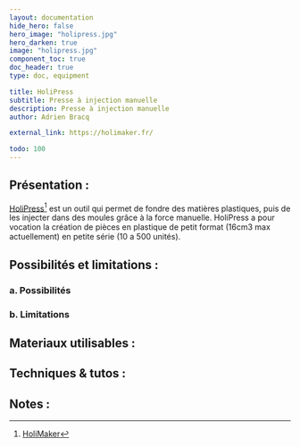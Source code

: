 ```yaml
---
layout: documentation
hide_hero: false
hero_image: "holipress.jpg"
hero_darken: true
image: "holipress.jpg"
component_toc: true
doc_header: true
type: doc, equipment

title: HoliPress
subtitle: Presse à injection manuelle
description: Presse à injection manuelle
author: Adrien Bracq

external_link: https://holimaker.fr/

todo: 100
---
```


## Présentation :

[HoliPress](https://holimaker.fr/)[^1] est un outil qui permet de fondre des matières plastiques, puis de les injecter dans des moules grâce à la force manuelle. HoliPress a pour vocation la création de pièces en plastique de petit format (16cm3 max actuellement) en petite série (10 a 500 unités).


## Possibilités et limitations :

### a. Possibilités

### b. Limitations

## Materiaux utilisables :

## Techniques & tutos :


## Notes :

[^1]: [HoliMaker](https://holimaker.fr/)

